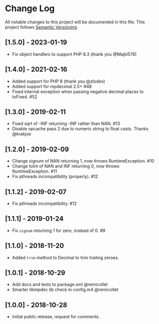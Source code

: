 # Change Log
All notable changes to this project will be documented in this file.
This project follows [Semantic Versioning](http://semver.org/).

## [1.5.0] - 2023-01-19
- Fix object handlers to support PHP 8.3 (thank you @Majkl578)

## [1.4.0] - 2021-02-16
- Added support for PHP 8 (thank you @zlodes)
- Added support for mpdecimal 2.5+ #48
- Fixed internal exception when passing negative decimal places to toFixed. #52

## [1.3.0] - 2019-02-11
- Fixed sqrt of -INF returning -INF rather than NAN. #13
- Disable opcache pass 2 due to numeric string to float casts. Thanks @krakjoe

## [1.2.0] - 2019-02-09
- Change signum of NAN returning 1, now throws RuntimeException. #10
- Change toInt of NAN and INF returning 0, now throws RuntimeException. #11
- Fix pthreads incompatibility (properly). #12

## [1.1.2] - 2019-02-07
- Fix pthreads incompatibility. #12

## [1.1.1] - 2019-01-24
- Fix `signum` returning 1 for zero, instead of 0. #9

## [1.1.0] - 2018-11-20
- Added `trim` method to Decimal to trim trailing zeroes.

## [1.0.1] - 2018-10-29
- Add docs and tests to package.xml @remicollet
- Smarter libmpdec lib check in config.m4 @remicollet

## [1.0.0] - 2018-10-28
- Initial public release, request for comments.
